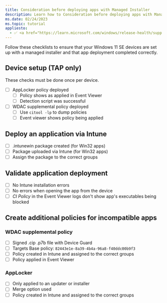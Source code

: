 ```yaml
---
title: Consideration before deploying apps with Managed Installer
description: Learn how to Consideration before deploying apps with Managed Installer
ms.date: 02/24/2023
ms.topic: tutorial
appliesto:
  - ✅ <a href="https://learn.microsoft.com/windows/release-health/supported-versions-windows-client" target="_blank">Windows 11 SE, version 22H2 and later</a>
---
```


Follow these checklists to ensure that your Windows 11 SE devices are set up with a managed installer and that app deployment completed correctly.

## Device setup (TAP only)

These checks must be done once per device.

- [ ] AppLocker policy deployed
  - [ ] Policy shows as applied in Event Viewer
  - [ ] Detection script was successful

- [ ] WDAC supplemental policy deployed
  - [ ] Use `citool -lp` to dump policies
  - [ ] Event viewer shows policy being applied

## Deploy an application via Intune

- [ ] .intunewin package created (for Win32 apps)
- [ ] Package uploaded via Intune (for Win32 apps)
- [ ] Assign the package to the correct groups

## Validate application deployment

- [ ] No Intune installation errors
- [ ] No errors when opening the app from the device
- [ ] *CI Policy* in the Event Viewer logs don't show app's executables being blocked

## Create additional policies for incompatible apps
### WDAC supplemental policy

- [ ] Signed .cip .p7b file with Device Guard
- [ ] Targets Base policy: `82443e1e-8a39-4b4a-96a8-f40ddc00b9f3`
- [ ] Policy created in Intune and assigned to the correct groups
- [ ] Policy applied in Event Viewer

### AppLocker

- [ ] Only applied to an updater or installer
- [ ] Merge option used
- [ ] Policy created in Intune and assigned to the correct groups
